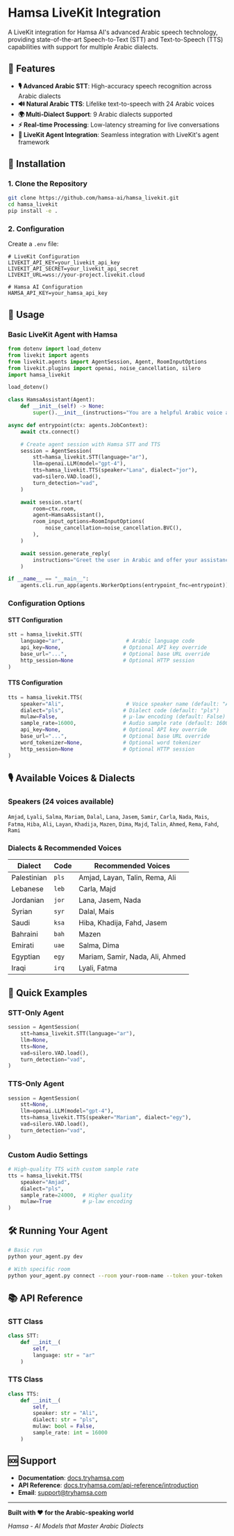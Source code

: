 # Hamsa LiveKit Integration

A LiveKit integration for Hamsa AI's advanced Arabic speech technology, providing state-of-the-art Speech-to-Text (STT) and Text-to-Speech (TTS) capabilities with support for multiple Arabic dialects.

## 🌟 Features

- **🎙️ Advanced Arabic STT**: High-accuracy speech recognition across Arabic dialects
- **🔊 Natural Arabic TTS**: Lifelike text-to-speech with 24 Arabic voices
- **🌍 Multi-Dialect Support**: 9 Arabic dialects supported
- **⚡ Real-time Processing**: Low-latency streaming for live conversations
- **🤖 LiveKit Agent Integration**: Seamless integration with LiveKit's agent framework

## 🚀 Installation

### 1. Clone the Repository

```bash
git clone https://github.com/hamsa-ai/hamsa_livekit.git
cd hamsa_livekit
pip install -e .
```

### 2. Configuration

Create a `.env` file:

```env
# LiveKit Configuration
LIVEKIT_API_KEY=your_livekit_api_key
LIVEKIT_API_SECRET=your_livekit_api_secret
LIVEKIT_URL=wss://your-project.livekit.cloud

# Hamsa AI Configuration
HAMSA_API_KEY=your_hamsa_api_key
```

## 🔧 Usage

### Basic LiveKit Agent with Hamsa

```python
from dotenv import load_dotenv
from livekit import agents
from livekit.agents import AgentSession, Agent, RoomInputOptions
from livekit.plugins import openai, noise_cancellation, silero
import hamsa_livekit

load_dotenv()

class HamsaAssistant(Agent):
    def __init__(self) -> None:
        super().__init__(instructions="You are a helpful Arabic voice assistant.")

async def entrypoint(ctx: agents.JobContext):
    await ctx.connect()

    # Create agent session with Hamsa STT and TTS
    session = AgentSession(
        stt=hamsa_livekit.STT(language="ar"),
        llm=openai.LLM(model="gpt-4"),
        tts=hamsa_livekit.TTS(speaker="Lana", dialect="jor"),
        vad=silero.VAD.load(),
        turn_detection="vad",
    )

    await session.start(
        room=ctx.room,
        agent=HamsaAssistant(),
        room_input_options=RoomInputOptions(
            noise_cancellation=noise_cancellation.BVC(),
        ),
    )

    await session.generate_reply(
        instructions="Greet the user in Arabic and offer your assistance."
    )

if __name__ == "__main__":
    agents.cli.run_app(agents.WorkerOptions(entrypoint_fnc=entrypoint))
```

### Configuration Options

#### STT Configuration

```python
stt = hamsa_livekit.STT(
    language="ar",                    # Arabic language code
    api_key=None,                    # Optional API key override
    base_url="...",                  # Optional base URL override
    http_session=None                # Optional HTTP session
)
```

#### TTS Configuration

```python
tts = hamsa_livekit.TTS(
    speaker="Ali",                    # Voice speaker name (default: "Ali")
    dialect="pls",                   # Dialect code (default: "pls")
    mulaw=False,                     # μ-law encoding (default: False)
    sample_rate=16000,               # Audio sample rate (default: 16000)
    api_key=None,                    # Optional API key override
    base_url="...",                  # Optional base URL override
    word_tokenizer=None,             # Optional word tokenizer
    http_session=None                # Optional HTTP session
)
```

## 🎙️ Available Voices & Dialects

### Speakers (24 voices available)
`Amjad`, `Lyali`, `Salma`, `Mariam`, `Dalal`, `Lana`, `Jasem`, `Samir`, `Carla`, `Nada`, `Mais`, `Fatma`, `Hiba`, `Ali`, `Layan`, `Khadija`, `Mazen`, `Dima`, `Majd`, `Talin`, `Ahmed`, `Rema`, `Fahd`, `Rami`

### Dialects & Recommended Voices

| Dialect | Code | Recommended Voices |
|---------|------|-------------------|
| Palestinian | `pls` | Amjad, Layan, Talin, Rema, Ali |
| Lebanese | `leb` | Carla, Majd |
| Jordanian | `jor` | Lana, Jasem, Nada |
| Syrian | `syr` | Dalal, Mais |
| Saudi | `ksa` | Hiba, Khadija, Fahd, Jasem |
| Bahraini | `bah` | Mazen |
| Emirati | `uae` | Salma, Dima |
| Egyptian | `egy` | Mariam, Samir, Nada, Ali, Ahmed |
| Iraqi | `irq` | Lyali, Fatma |

## 📝 Quick Examples

### STT-Only Agent

```python
session = AgentSession(
    stt=hamsa_livekit.STT(language="ar"),
    llm=None,
    tts=None,
    vad=silero.VAD.load(),
    turn_detection="vad",
)
```

### TTS-Only Agent

```python
session = AgentSession(
    stt=None,
    llm=openai.LLM(model="gpt-4"),
    tts=hamsa_livekit.TTS(speaker="Mariam", dialect="egy"),
    vad=silero.VAD.load(),
    turn_detection="vad",
)
```

### Custom Audio Settings

```python
# High-quality TTS with custom sample rate
tts = hamsa_livekit.TTS(
    speaker="Amjad", 
    dialect="pls",
    sample_rate=24000,  # Higher quality
    mulaw=True          # μ-law encoding
)
```

## 🛠️ Running Your Agent

```bash
# Basic run
python your_agent.py dev

# With specific room
python your_agent.py connect --room your-room-name --token your-token
```

## 📚 API Reference

### STT Class
```python
class STT:
    def __init__(
        self,
        language: str = "ar"
    )
```

### TTS Class
```python
class TTS:
    def __init__(
        self,
        speaker: str = "Ali",
        dialect: str = "pls",
        mulaw: bool = False,
        sample_rate: int = 16000
    )
```

## 🆘 Support

- **Documentation**: [docs.tryhamsa.com](https://docs.tryhamsa.com)
- **API Reference**: [docs.tryhamsa.com/api-reference/introduction](https://docs.tryhamsa.com/api-reference/introduction)
- **Email**: support@tryhamsa.com

---

**Built with ❤️ for the Arabic-speaking world**

*Hamsa - AI Models that Master Arabic Dialects*